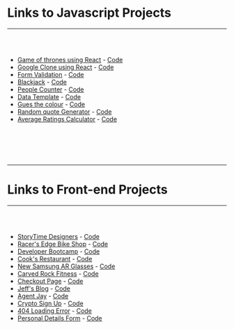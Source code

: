 <h1>Links to Javascript Projects</h1>
<hr>

<br/>
<br/>

* [Game of thrones using React](https://gameofthronesonreact.netlify.app/) - [Code](https://github.com/The-Flying-Dev/React-API-Porfolio-Project)
* [Google Clone using React](https://thecloneofgoogle.netlify.app/) - [Code](https://github.com/The-Flying-Dev/Google-Clone)
* [Form Validation](https://formvalidation100.netlify.app/) - [Code](https://github.com/The-Flying-Dev/Form-Validation)
* [Blackjack](https://gameofblackjack.netlify.app/) - [Code](https://github.com/The-Flying-Dev/Blackjack)
* [People Counter](https://passengercounting.netlify.app/) - [Code](https://github.com/The-Flying-Dev/Counter)
* [Data Template](https://datatemplate.netlify.app/) - [Code](https://github.com/The-Flying-Dev/JavaScript-Data-Template-)
* [Gues the colour](https://guessingthecolour.netlify.app/) - [Code](https://github.com/The-Flying-Dev/Guess-the-colour)
* [Random quote Generator](https://quotegenjs.netlify.app/) - [Code](https://github.com/The-Flying-Dev/Random-quote-Generator)
* [Average Ratings Calculator](https://averageratings.netlify.app/) - [Code](https://github.com/The-Flying-Dev/Average-Ratings-Calculator)





<br/>
<br/>
<br/>
<br/>
<hr>

<h1>Links to Front-end Projects</h1>
<hr>

<br/>
<br/>

* [StoryTime Designers](https://storytimeteam.netlify.app/) - [Code](https://github.com/The-Flying-Dev/Meet-the-Team)
* [Racer's Edge Bike Shop](https://racersedge.netlify.app) - [Code](https://github.com/The-Flying-Dev/One-Page-Catalogue)
* [Developer Bootcamp](https://bootcamp4ir.netlify.app) - [Code](https://github.com/The-Flying-Dev/Bootstrap-Bootcamp-)
* [Cook's Restaurant](https://cooksrestaurant.netlify.app/) - [Code](https://github.com/The-Flying-Dev/3-Course-Menu/tree/main)
* [New Samsung AR Glasses](https://samsungliteglasses.netlify.app) - [Code](https://github.com/The-Flying-Dev/Responsive-Website-)
* [Carved Rock Fitness](https://carvedrockfitnessapp.netlify.app/) - [Code](https://github.com/The-Flying-Dev/Rock-Climbing-Business-Landing-Page)
* [Checkout Page](https://checkoutdetails.netlify.app/) - [Code](https://github.com/The-Flying-Dev/Checkout-page)
* [Jeff's Blog](https://jeffsblog.netlify.app/) - [Code](https://github.com/The-Flying-Dev/Jeff-s-Blog-theme)
* [Agent Jay](https://agentjay.netlify.app/) - [Code](https://github.com/The-Flying-Dev/Agent-Jay-landing-page)
* [Crypto Sign Up](https://strattonoakmontcrypto.netlify.app) - [Code](https://github.com/The-Flying-Dev/Landing-page)
* [404 Loading Error](https://page-404-error.netlify.app) - [Code](https://github.com/The-Flying-Dev/404-Not-Found-Page)
* [Personal Details Form](https://personalprofilesetup.netlify.app) - [Code](https://github.com/The-Flying-Dev/Login-Form)



